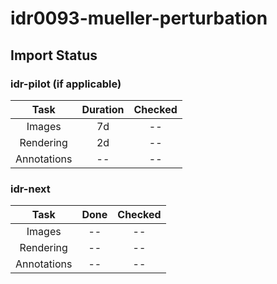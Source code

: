# idr0093-mueller-perturbation

## Import Status

### idr-pilot (if applicable)
| Task | Duration | Checked |
| :----: |:----:| :----:|
| Images| 7d | -- |
| Rendering | 2d | -- |
| Annotations | -- | -- |

### idr-next
| Task | Done | Checked |
| :----: |:----:| :----:|
| Images| -- | -- |
| Rendering | -- | -- |
| Annotations | -- | -- |